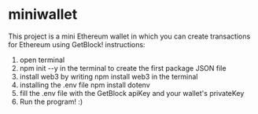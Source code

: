 # miniwallet
This project is a mini Ethereum wallet in which you can create transactions for Ethereum using GetBlock!
instructions:
1) open terminal
2) npm init --y in the terminal to create the first package JSON file
3) install web3 by writing npm install web3 in the terminal
4) installing the .env file npm install dotenv
5) fill the .env file with the GetBlock apiKey and your wallet's privateKey
6) Run the program! :) 
